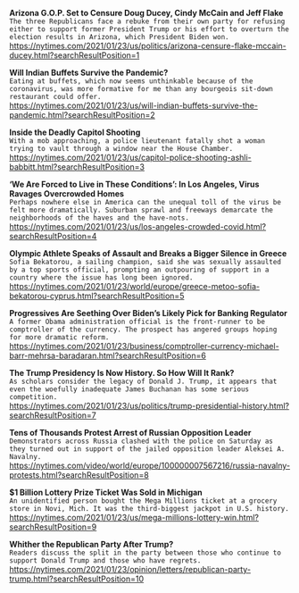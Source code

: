 **Arizona G.O.P. Set to Censure Doug Ducey, Cindy McCain and Jeff Flake**\
`The three Republicans face a rebuke from their own party for refusing either to support former President Trump or his effort to overturn the election results in Arizona, which President Biden won.`\
https://nytimes.com/2021/01/23/us/politics/arizona-censure-flake-mccain-ducey.html?searchResultPosition=1

**Will Indian Buffets Survive the Pandemic?**\
`Eating at buffets, which now seems unthinkable because of the coronavirus, was more formative for me than any bourgeois sit-down restaurant could offer.`\
https://nytimes.com/2021/01/23/us/will-indian-buffets-survive-the-pandemic.html?searchResultPosition=2

**Inside the Deadly Capitol Shooting**\
`With a mob approaching, a police lieutenant fatally shot a woman trying to vault through a window near the House Chamber.`\
https://nytimes.com/2021/01/23/us/capitol-police-shooting-ashli-babbitt.html?searchResultPosition=3

**‘We Are Forced to Live in These Conditions’: In Los Angeles, Virus Ravages Overcrowded Homes**\
`Perhaps nowhere else in America can the unequal toll of the virus be felt more dramatically. Suburban sprawl and freeways demarcate the neighborhoods of the haves and the have-nots.`\
https://nytimes.com/2021/01/23/us/los-angeles-crowded-covid.html?searchResultPosition=4

**Olympic Athlete Speaks of Assault and Breaks a Bigger Silence in Greece**\
`Sofia Bekatorou, a sailing champion, said she was sexually assaulted by a top sports official, prompting an outpouring of support in a country where the issue has long been ignored.`\
https://nytimes.com/2021/01/23/world/europe/greece-metoo-sofia-bekatorou-cyprus.html?searchResultPosition=5

**Progressives Are Seething Over Biden’s Likely Pick for Banking Regulator**\
`A former Obama administration official is the front-runner to be comptroller of the currency. The prospect has angered groups hoping for more dramatic reform.`\
https://nytimes.com/2021/01/23/business/comptroller-currency-michael-barr-mehrsa-baradaran.html?searchResultPosition=6

**The Trump Presidency Is Now History. So How Will It Rank?**\
`As scholars consider the legacy of Donald J. Trump, it appears that even the woefully inadequate James Buchanan has some serious competition.`\
https://nytimes.com/2021/01/23/us/politics/trump-presidential-history.html?searchResultPosition=7

**Tens of Thousands Protest Arrest of Russian Opposition Leader**\
`Demonstrators across Russia clashed with the police on Saturday as they turned out in support of the jailed opposition leader Aleksei A. Navalny.`\
https://nytimes.com/video/world/europe/100000007567216/russia-navalny-protests.html?searchResultPosition=8

**$1 Billion Lottery Prize Ticket Was Sold in Michigan**\
`An unidentified person bought the Mega Millions ticket at a grocery store in Novi, Mich. It was the third-biggest jackpot in U.S. history.`\
https://nytimes.com/2021/01/23/us/mega-millions-lottery-win.html?searchResultPosition=9

**Whither the Republican Party After Trump?**\
`Readers discuss the split in the party between those who continue to support Donald Trump and those who have regrets.`\
https://nytimes.com/2021/01/23/opinion/letters/republican-party-trump.html?searchResultPosition=10


